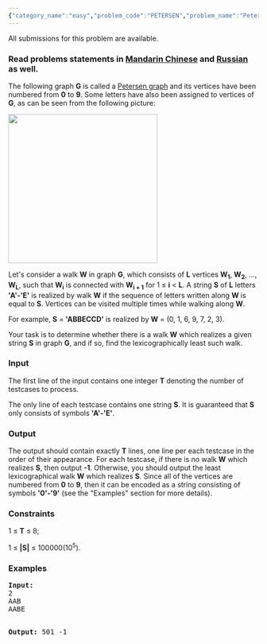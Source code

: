 ```yaml
---
{"category_name":"easy","problem_code":"PETERSEN","problem_name":"Petersen Graph","languages_supported":{"0":"ADA","1":"ASM","2":"BASH","3":"BF","4":"C","5":"C99 strict","6":"CAML","7":"CLOJ","8":"CLPS","9":"CPP 4.3.2","10":"CPP 4.9.2","11":"CPP14","12":"CS2","13":"D","14":"ERL","15":"FORT","16":"FS","17":"GO","18":"HASK","19":"ICK","20":"ICON","21":"JAVA","22":"JS","23":"LISP clisp","24":"LISP sbcl","25":"LUA","26":"NEM","27":"NICE","28":"NODEJS","29":"PAS fpc","30":"PAS gpc","31":"PERL","32":"PERL6","33":"PHP","34":"PIKE","35":"PRLG","36":"PYTH","37":"PYTH 3.4","38":"RUBY","39":"SCALA","40":"SCM guile","41":"SCM qobi","42":"ST","43":"TCL","44":"TEXT","45":"WSPC"},"max_timelimit":1,"source_sizelimit":50000,"problem_author":"kostya_by","problem_tester":null,"date_added":"25-10-2014","tags":{"0":"bfs","1":"cook52","2":"graphs","3":"kostya_by","4":"simple","5":"traversal"},"editorial_url":"http://discuss.codechef.com/problems/PETERSEN","time":{"view_start_date":1416767862,"submit_start_date":1416767862,"visible_start_date":1416767794,"end_date":1735669800},"layout":"problem"}
---
```

<span class="solution-visible-txt">All submissions for this problem are available.</span><h3> Read problems statements in <a target="_blank" href="http://www.codechef.com/download/translated/COOK52/mandarin/PETERSEN.pdf">Mandarin Chinese</a> and <a target="_blank" href="http://www.codechef.com/download/translated/COOK52/russian/PETERSEN.pdf">Russian</a> as well.</h3>
<p>
	The following graph <b>G</b> is called a <a href="http://en.wikipedia.org/wiki/Petersen_graph">Petersen graph</a> and its vertices have been numbered from <b>0</b> to <b>9</b>. Some letters have also been assigned to vertices of <b>G</b>, as can be seen from the following picture:
</p>
<p>
	<img src="//www.codechef.com//download/Petersen1tinysvg.png" width="300" />
</p>
<p>
	Let's consider a walk <b>W</b> in graph <b>G</b>, which consists of <b>L</b> vertices <b>W<sub>1</sub></b>, <b>W<sub>2</sub></b>, ..., <b>W<sub>L</sub></b>, such that <b>W<sub>i</sub></b> is connected with <b>W<sub>i + 1</sub></b> for 1 ≤ <b>i</b> &lt; <b>L</b>. A string <b>S</b> of <b>L</b> letters <b>'A'-'E'</b> is realized by walk <b>W</b> if the sequence of letters written along <b>W</b> is equal to <b>S</b>. Vertices can be visited multiple times while walking along <b>W</b>.
</p>
<p>For example, <b>S</b> = <b>'ABBECCD'</b> is realized by <b>W</b> = (0, 1, 6, 9, 7, 2, 3).</p>
<p>Your task is to determine whether there is a walk <b>W</b> which realizes a given string <b>S</b> in graph <b>G</b>, and if so, find the lexicographically least such walk.</p>
<h3>Input</h3>
<p>
	The first line of the input contains one integer <b>T</b> denoting the number of testcases to process.
</p>
<p>
	The only line of each testcase contains one string <b>S</b>. It is guaranteed that <b>S</b> only consists of symbols <b>'A'-'E'</b>.
</p>
<h3>Output</h3>
<p>
	The output should contain exactly <b>T</b> lines, one line per each testcase in the order of their appearance. For each testcase, if there is no walk <b>W</b> which realizes <b>S</b>, then output <b>-1</b>. Otherwise, you should output the least lexicographical walk <b>W</b> which realizes <b>S</b>. Since all of the vertices are numbered from <b>0</b> to <b>9</b>, then it can be encoded as a string consisting of symbols <b>'0'-'9'</b> (see the "Examples" section for more details).
</p>
<h3>Constraints</h3>
<p>1 ≤ <b>T</b> ≤ 8;</p>
<p>1 ≤ <b>|S|</b> ≤ 100000(10<sup>5</sup>).</p>
<h3>Examples</h3>
<pre><b>Input:</b>
2
AAB
AABE

<b>Output:</b>
501
-1
</pre>